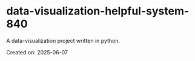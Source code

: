# data-visualization-helpful-system-840

A data-visualization project written in python.

Created on: 2025-06-07
